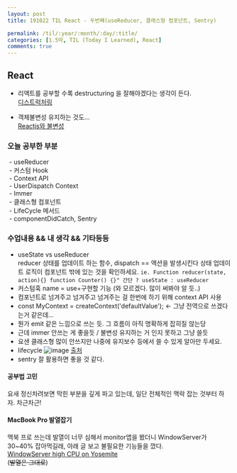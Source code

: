 ```yaml
---
layout: post
title: 191022 TIL React - 두번째(useReducer, 클래스형 컴포넌트, Sentry)

permalink: /til/:year/:month/:day/:title/
categories: [1.5막, TIL (Today I Learned), React]
comments: true
---
```


## React ##

- 리액트를 공부할 수록 destructuring 을 잘해야겠다는 생각이 든다.   
 [디스트럭처링](https://poiemaweb.com/es6-destructuring)

- 객체불변성 유지하는 것도...   
[Reactjs와 불변성](https://medium.com/@ryuhangyeong00/reactjs%EC%99%80-immutable-d888b1e45da5)

### **오늘 공부한 부분**
 - useReducer   
 - 커스텀 Hook   
 - Context API   
 - UserDispatch Context    
 - Immer   
 - 클래스형 컴포넌트   
 - LifeCycle 메서드   
 - componentDidCatch, Sentry  

### **수업내용 && 내 생각 && 기타등등** 

- useState vs useReducer  
reducer 상태를 업데이트 하는 함수, dispatch == 액션을 발생시킨다 
상태 업데이트 로직이 컴포넌트 밖에 있는 것을 확인하세요. `ie. Function reducer(state, action){} function Counter() {}"
간단 ? useState : useReducer`  
- 커스텀훅 name = use+구현할 기능 (와 모르겠다. 많이 써봐야 알 듯..)  
- 컴포넌트로 넘겨주고 넘겨주고 넘겨주는 걸 한번에 하기 위해 context API 사용   
- const MyContext = createContext('defaultValue'); <- 그냥 전역으로 쓰겠다는거 같은데... 
- 뭔가 emit 같은 느낌으로 쓰는 듯. 그 흐름이 아직 명확하게 잡히질 않는당     
- 근데 immer 안쓰는 게 좋을듯 / 불변성 유지하는 거 인지 못하고 그냥 쓸듯   
- 요샌 클래스형 많이 안쓰지만 나중에 유지보수 등에서 쓸 수 있게 알아만 두세요.    
- lifecycle 
![image](https://i.imgur.com/cNfpEph.png) [출처](http://projects.wojtekmaj.pl/react-lifecycle-methods-diagram/)
- sentry 잘 활용하면 좋을 것 같다. 

#### **공부법 고민**
요새 정신차려보면 막힌 부분을 깊게 파고 있는데, 일단 전체적인 맥락 잡는 것부터 하자. 차근차근! 


#### **MacBook Pro 발열잡기**
맥북 프로 쓰는데 발열이 너무 심해서 monitor앱을 봤더니 WindowServer가 30~40% 잡아먹길래, 아래 글 보고 불필요한 기능들을 껐다.  
[WindowServer high CPU on Yosemite](https://apple.stackexchange.com/questions/153397/windowserver-high-cpu-on-yosemite)  
(~~발열은 그대로~~)
